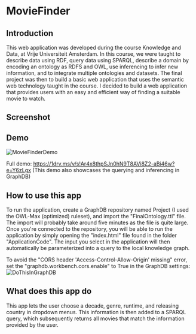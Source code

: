 # MovieFinder

## Introduction
This web application was developed during the course Knowledge and Data, at Vrije Universiteit Amsterdam. In this course, we were taught to describe data using RDF, query data using SPARQL, describe a domain by encoding an ontology as RDFS and OWL, use inferencing to infer new information, and to integrate multiple ontologies and datasets. The final project was then to build a basic web application that uses the semantic web technology taught in the course. I decided to build a web application that provides users with an easy and efficient way of finding a suitable movie to watch. 


## Screenshot

## Demo
![MovieFinderDemo](https://user-images.githubusercontent.com/30833034/125934227-c12a686f-9a03-4b57-9a60-492edda44418.gif)

Full demo: https://1drv.ms/v/s!Ar4x8thpSJn0hN9T8AVi8Z2-aBi46w?e=Y6zLgx
(This demo also showcases the querying and inferencing in GraphDB)

## How to use this app

To run the application, create a GraphDB repository named Project (I used the OWL-Max (optimized) ruleset), and import the "FinalOntology.ttl" file. The import will probably take around five minutes as the file is quite large. Once you're connected to the repository, you will be able to run the application by simply opening the "index.html" file found in the folder "ApplicationCode". The input you select in the application will then automatically be parameterized into a query to the local knowledge graph.

To avoid the "CORS header 'Access-Control-Allow-Origin' missing" error, set the "graphdb.workbench.cors.enable" to True in the GraphDB settings:\
![DoThisInGraphDB](https://user-images.githubusercontent.com/30833034/125935861-1402609d-f2b2-4764-9419-547fe68b5d24.png)

## What does this app do

This app lets the user choose a decade, genre, runtime, and releasing country in dropdown menus. This information is then added to a SPARQL query, which subsequently returns all movies that match the information provided by the user.
